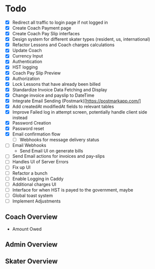 # Todo

- [x] Redirect all traffic to login page if not logged in
- [x] Create Coach Payment page
- [x] Create Coach Pay Slip interfaces
- [x] Design system for different skater types (resident, us, international)
- [x] Refactor Lessons and Coach charges calculations
- [x] Update Coach
- [x] Currency Input
- [x] Authentication
- [x] HST logging
- [x] Coach Pay Slip Preview
- [x] Authorization
- [x] Lock Lessons that have already been billed
- [x] Standardize Invoice Data Fetching and Display
- [x] Change invoice and payslip to DateTime
- [x] Integrate Email Sending (Postmark)[https://postmarkapp.com/]
- [x] Add createdAt modifiedAt fields to relevant tables
- [x] Improve Failed log in attempt screen, potentially handle client side instead
- [x] Password Creation
- [x] Password reset
- [x] Email confirmation flow
  - [ ] Webhooks for message delivery status
- [ ] Email Webhooks
  - Send Email UI on generate bills
- [ ] Send Email actions for invoices and pay-slips
- [ ] Handles UI of Server Errors
- [ ] Fix up UI
- [ ] Refactor a bunch
- [ ] Enable Logging in Caddy
- [ ] Additional charges UI
- [ ] Interface for when HST is payed to the government, maybe
- [ ] Global toast system
- [ ] Implement Adjustments

## Coach Overview
- Amount Owed

## Admin Overview

## Skater Overview
